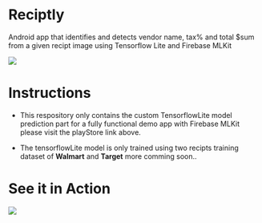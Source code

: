 # Reciptly
Android app that identifies and detects  vendor name, tax% and total $sum from a given recipt image using Tensorflow Lite and Firebase MLKit

[![](https://cdn.rawgit.com/steverichey/google-play-badge-svg/master/img/en_get.svg)](https://play.google.com/store/apps/details?id=infinity1087.android.com.reciptly)

# Instructions

- This respository only contains the custom TensorflowLite model prediction part for a fully functional demo app with Firebase MLKit     please visit the playStore link above.

- The tensorflowLite model is only trained using two recipts training dataset of **Walmart** and **Target** more comming soon..  


# See it in Action


![](reciptly.gif)
